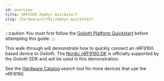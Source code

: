 ```yaml
---
id: overview
title: nRF9160 Zephyr Quickstart
slug: /hardware/nrf91/zephyr-quickstart
---
```


:::caution
You must first follow the [Golioth Platform Quickstart](/getting-started) before attempting this guide.
:::

This walk-through will demonstrate how to quickly connect an nRF9160 based device to Golioth. The [Nordic nRF9160 DK](/hardware/catalog/boards/quickstart/arm_nrf9160dk_nrf9160) is officially supported by the Golioth SDK and will be used in this demonstration.

See the [Hardware Catalog](/hardware/catalog/search) search tool for more devices that use the nRF9160.
